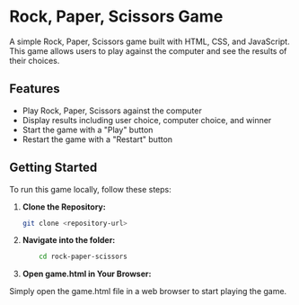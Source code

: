 # Rock, Paper, Scissors Game

A simple Rock, Paper, Scissors game built with HTML, CSS, and JavaScript. This game allows users to play against the computer and see the results of their choices.

## Features

- Play Rock, Paper, Scissors against the computer
- Display results including user choice, computer choice, and winner
- Start the game with a "Play" button
- Restart the game with a "Restart" button

## Getting Started

To run this game locally, follow these steps:

1. **Clone the Repository:**

   ```bash
   git clone <repository-url>

   ```

2. **Navigate into the folder:**

   ```bash
       cd rock-paper-scissors
   ```

3. **Open game.html in Your Browser:**

Simply open the game.html file in a web browser to start playing the game.
